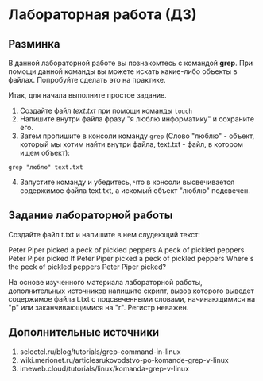 # Лабораторная работа (ДЗ)

## Разминка

В данной лабораторной работе вы познакомтесь с командой **grep**. При помощи данной команды вы можете искать какие-либо объекты в файлах. Попробуйте сделать это на практике. 

Итак, для начала выполните простое задание. 

1. Создайте файл *text.txt* при помощи команды `touch`
2. Напишите внутри файла фразу "я люблю информатику" и сохраните его.
3. Затем пропишите в консоли команду `grep` (Слово "люблю" - объект, который мы хотим найти внутри файла, text.txt - файл, в котором ищем объект):
```
grep "люблю" text.txt 
```
4. Запустите команду и убедитесь, что в консоли высвечивается содержимое файла text.txt, а искомый объект "люблю" подсвечен. 
## Задание лабораторной работы
Создайте файл t.txt и напишите в нем слудеющий текст:

Peter Piper picked a peck of pickled peppers
A peck of pickled peppers Peter Piper picked
If Peter Piper picked a peck of pickled peppers
Where`s the peck of pickled peppers Peter Piper picked?

На основе изученного материала лабораторной работы, дополнительных источников напишите скрипт, вызов которого выведет содержимое файла t.txt с подсвеченными словами, начинающимися на "p" или заканчивающимися на "r". Регистр неважен. 
## Дополнительные источники 
1. selectel.ru/blog/tutorials/grep-command-in-linux
2. wiki.merionet.ru/articlesrukovodstvo-po-komande-grep-v-linux
3. imeweb.cloud/tutorials/linux/komanda-grep-v-linux



